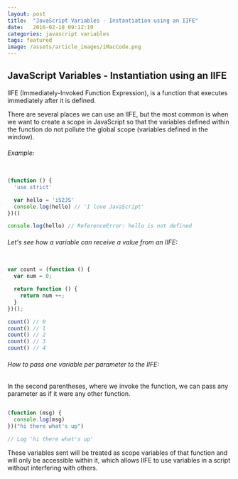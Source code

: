 ```yaml
---
layout: post
title:  "JavaScript Variables - Instantiation using an IIFE"
date:   2016-02-18 09:12:19
categories: javascript variables
tags: featured
image: /assets/article_images/iMacCode.png
---
```


JavaScript Variables - Instantiation using an IIFE 
----------------  

IIFE (Immediately-Invoked Function Expression), is a function that executes immediately after it is defined.

There are several places we can use an IIFE, but the most common is when we want to create a scope in JavaScript so that the variables defined within the function do not pollute the global scope (variables defined in the window).

###### Example:


```javascript

(function () {
  'use strict'

  var hello = 'iS2JS'
  console.log(hello) // 'I love JavaScript'
})()

console.log(hello) // ReferenceError: hello is not defined

```

###### Let's see how a variable can receive a value from an IIFE:

```javascript

var count = (function () {
  var num = 0;

  return function () {
    return num ++;
  }
})();

count() // 0
count() // 1
count() // 2
count() // 3
count() // 4

```

###### How to pass one variable per parameter to the IIFE:
In the second parentheses, where we invoke the function, we can pass any parameter as if it were any other function.

```javascript

(function (msg) {
  console.log(msg)
})("hi there what's up")

// Log 'hi there what's up'

```

These variables sent will be treated as scope variables of that function and will only be accessible within it, which allows IIFE to use variables in a script without interfering with others.